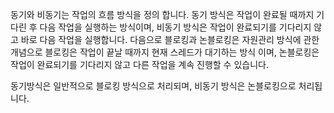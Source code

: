 동기와 비동기는 작업의 흐름 방식을 정의 합니다. 
동기 방식은 작업이 완료될 때까지 기다린 후 다음 작업을 실행하는 방식이며, 비동기 방식은 작업이 완료되기를 기다리지 않고 바로 다음 작업을 실행합니다. 
다음으로 블로킹과 논블로킹은 자원관리 방식에 관한 개념으로 블로킹은 작업이 끝날 때까지 현재 스레드가 대기하는 방식 이며, 논블로킹은 작업이 완료되기를 기다리지 않고 다른 작업을 계속 진행할 수 있습니다.

동기방식은 일반적으로 블로킹 방식으로 처리되며, 비동기 방식은 논블로킹으로 처리됩니다.